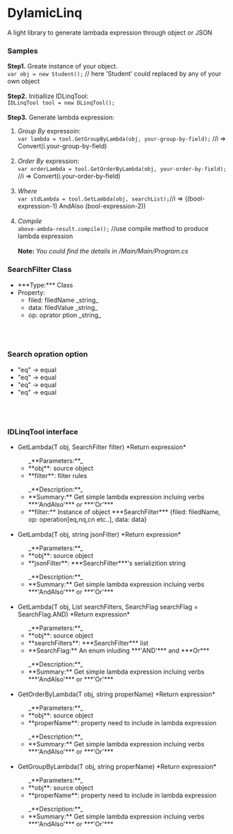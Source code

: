# DylamicLinq
A light library to generate lambada expression through object or JSON

### Samples
**Step1.** Greate instance of your object. <br/>
`var obj = new Student();` // here 'Student' could replaced by any of your own object <br/>
<br/>
**Step2.** Initiallize IDLinqTool: <br/>
`IDLinqTool tool = new DLinqTool();`<br/><br/>
**Step3.** Generate lambda expression:<br/>
1. *Group By* expressoin: <br/>
`var lambda = tool.GetGroupByLambda(obj, your-group-by-field);` //i => Convert(i.your-group-by-field)<br/><br/>
2. *Order By* expression:<br/>
`var orderLambda = tool.GetOrderByLambda(obj, your-order-by-field);` //i => Convert(i.your-order-by-field)<br/> <br/>
3. *Where*<br/>
 `var stdLambda = tool.GetLambda(obj, searchList);`//i => ((bool-expression-1) AndAlso (bool-expression-2))<br/><br/>
4. *Compile* <br/>
  `above-ambda-result.compile();` //use compile method to produce lambda expression
  <br/></br>
**Note:**  _You could find the details in /Main/Main/Program.cs_

### SearchFilter Class
  <ul>
    <li>***Type:*** Class</li>
    <li>
      Property:
      <ul>
        <li>filed: filedName _string_</li>
        <li>data: filedValue _string_</li>
        <li>op: oprator ption _string_</li>
      </ul>
    </li>
  </ul>
<br/><br/>

### Search opration option
 <ul>
  <li> "eq" -> equal</li>
  <li> "eq" -> equal</li>
  <li> "eq" -> equal</li>
  <li> "eq" -> equal</li>
 </ul>

 
 
<br/><br/>

### IDLinqTool interface
  <ul>
    <li>GetLambda<T>(T obj, SearchFilter filter) *Return expression*<br/>
      <ul>
        _**Parameters:**_
        <li>**obj**: source object</li>
        <li>**filter**: filter rules</li>
      </ul>
      <ul>
        _**Description:**_
        <li>**Summary:** Get simple lambda expression incluing verbs ***'AndAlso'*** or ***'Or'***</li>
        <li>**filter:** Instance of object ***SearchFilter*** {filed: filedName, op: operation[eq,nq,cn etc..], data: data}</li>
      </ul>
    </li>
    <br/>
    <li>GetLambda<T>(T obj, string jsonFilter) *Return expression* <br/>
      <ul>
          _**Parameters:**_
          <li>**obj**: source object</li>
          <li>**jsonFilter**: ***SearchFilter***'s serializition string </li>
        </ul>
        <ul>
          _**Description:**_
          <li>**Summary:** Get simple lambda expression incluing verbs ***'AndAlso'*** or ***'Or'***</li>
      </ul>
    </li><br/>
    <li>
      GetLambda<T>(T obj, List<SearchFilter> searchFilters, SearchFlag searchFlag = SearchFlag.AND) *Return expression* <br/>
      <ul>
          _**Parameters:**_
          <li>**obj**: source object</li>
          <li>**searchFilters**: ***SearchFilter*** list </li>
          <li>**SearchFlag:** An enum inluding ***'AND'*** and ***Or***</li>
        </ul>
        <ul>
          _**Description:**_
          <li>**Summary:** Get simple lambda expression incluing verbs ***'AndAlso'*** or ***'Or'***</li>
      </ul>
    </li>
    <br/>
    <li>GetOrderByLambda<T>(T obj, string properName) *Return expression* <br/>
      <ul>
        _**Parameters:**_
        <li>**obj**: source object</li>
        <li>**properName**: property need to include in lambda expression</li>
      </ul>
      <ul>
        _**Description:**_
        <li>**Summary:** Get simple lambda expression incluing verbs ***'AndAlso'*** or ***'Or'***</li>
      </ul>
    </li>
    <br/>
    <li>
      GetGroupByLambda<T>(T obj, string properName) *Return expression* <br/>
      <ul>
          _**Parameters:**_
          <li>**obj**: source object</li>
          <li>**properName**: property need to include in lambda expression</li>
        </ul>
        <ul>
          _**Description:**_
          <li>**Summary:** Get simple lambda expression incluing verbs ***'AndAlso'*** or ***'Or'***</li>
        </ul>
    </li>
  </ul>
